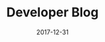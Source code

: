 ---
title: Developer Blog
headline: Technical Blog
textline: Welcome to the Technical blog!
weight: 4
outputs:
- HTML
- RSS
- Algolia
publishdate: 2017-12-31
expirydate: 2030-01-01
date: 2017-12-31
description: 'Technical Blog'
cta:
  headline: ''
  textline: ''
  calls_to_action: []
private: false
aliases: []
slug: '/'
---